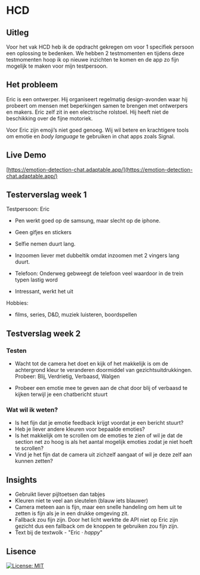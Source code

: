 # HCD

## Uitleg

Voor het vak HCD heb ik de opdracht gekregen om voor 1 specifiek persoon een oplossing te bedenken. We hebben 2 testmomenten en tijdens deze testmomenten hoop ik op nieuwe inzichten te komen en de app zo fijn mogelijk te maken voor mijn testpersoon.

## Het probleem

Eric is een ontwerper. Hij organiseert regelmatig design-avonden waar hij probeert om mensen met beperkingen samen te brengen met ontwerpers en makers. Eric zelf zit in een electrische rolstoel. Hij heeft niet de beschikking over de fijne motoriek. 

Voor Eric zijn emoji’s niet goed genoeg. Wij wil betere en krachtigere tools om emotie en *body language* te gebruiken in chat apps zoals Signal.

## Live Demo

[https://emotion-detection-chat.adaptable.app/](https://emotion-detection-chat.adaptable.app/)

## Testerverslag week 1

Testpersoon: Eric

* Pen werkt goed op de samsung, maar slecht op de iphone.
* Geen gifjes en stickers
* Selfie nemen duurt lang.
* Inzoomen liever met dubbeltik omdat inzoomen met 2 vingers lang duurt.
* Telefoon: Onderweg gebweegt de telefoon veel waardoor in de trein typen lastig word

* Intressant, werkt het uit

Hobbies:
* films, series, D&D, muziek luisteren, boordspellen

## Testverslag week 2

### Testen

* Wacht tot de camera het doet en kijk of het makkelijk is om de achtergrond kleur te veranderen doormiddel van gezichtsuitdrukkingen. Probeer: Blij, Verdrietig, Verbaasd, Walgen

* Probeer een emotie mee te geven aan de chat door blij of verbaasd te kijken terwijl je een chatbericht stuurt

### Wat wil ik weten?

* Is het fijn dat je emotie feedback krijgt voordat je een bericht stuurt?
* Heb je liever andere kleuren voor bepaalde emoties?
* Is het makkelijk om te scrollen om de emoties te zien of wil je dat de section net zo hoog is als het aantal mogelijk emoties zodat je niet hoeft te scrollen?
* Vind je het fijn dat de camera uit zichzelf aangaat of wil je deze zelf aan kunnen zetten?

## Insights

* Gebruikt liever pijltoetsen dan tabjes
* Kleuren niet te veel aan sleutelen (blauw iets blauwer)
* Camera meteen aan is fijn, maar een snelle handeling om hem uit te zetten is fijn als je in een drukke omgeving zit.
* Fallback zou fijn zijn. Door het licht werktte de API niet op Eric zijn gezicht dus een fallback om de knoppen te gebruiken zou fijn zijn.
* Text bij de textwolk - "Eric · *happy*"


## Lisence

[![License: MIT](https://img.shields.io/badge/License-MIT-yellow.svg)](https://opensource.org/licenses/MIT)